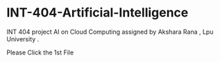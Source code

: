 # INT-404-Artificial-Intelligence

INT 404 project AI on Cloud Computing 
assigned by Akshara Rana , Lpu University . 

Please Click the 1st File 
